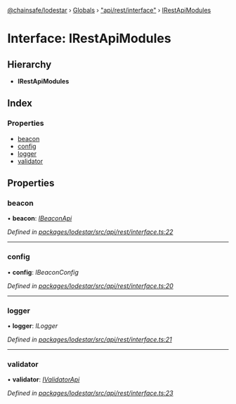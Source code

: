 [@chainsafe/lodestar](../README.md) › [Globals](../globals.md) › ["api/rest/interface"](../modules/_api_rest_interface_.md) › [IRestApiModules](_api_rest_interface_.irestapimodules.md)

# Interface: IRestApiModules

## Hierarchy

* **IRestApiModules**

## Index

### Properties

* [beacon](_api_rest_interface_.irestapimodules.md#beacon)
* [config](_api_rest_interface_.irestapimodules.md#config)
* [logger](_api_rest_interface_.irestapimodules.md#logger)
* [validator](_api_rest_interface_.irestapimodules.md#validator)

## Properties

###  beacon

• **beacon**: *[IBeaconApi](_api_impl_beacon_interface_.ibeaconapi.md)*

*Defined in [packages/lodestar/src/api/rest/interface.ts:22](https://github.com/ChainSafe/lodestar/blob/16dbdb2e2/packages/lodestar/src/api/rest/interface.ts#L22)*

___

###  config

• **config**: *IBeaconConfig*

*Defined in [packages/lodestar/src/api/rest/interface.ts:20](https://github.com/ChainSafe/lodestar/blob/16dbdb2e2/packages/lodestar/src/api/rest/interface.ts#L20)*

___

###  logger

• **logger**: *ILogger*

*Defined in [packages/lodestar/src/api/rest/interface.ts:21](https://github.com/ChainSafe/lodestar/blob/16dbdb2e2/packages/lodestar/src/api/rest/interface.ts#L21)*

___

###  validator

• **validator**: *[IValidatorApi](_api_impl_validator_interface_.ivalidatorapi.md)*

*Defined in [packages/lodestar/src/api/rest/interface.ts:23](https://github.com/ChainSafe/lodestar/blob/16dbdb2e2/packages/lodestar/src/api/rest/interface.ts#L23)*
